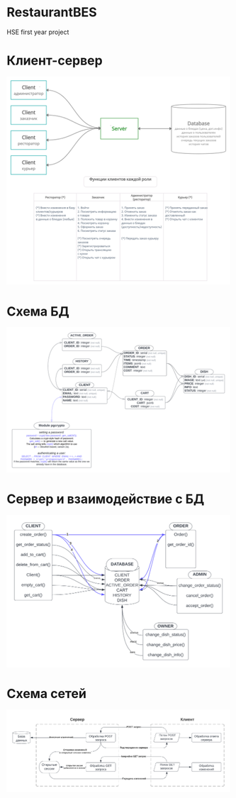 # RestaurantBES
HSE first year project

# Клиент-сервер
![Клиент-Сервер](https://github.com/Goshabur/RestaurantBES/blob/main/Client-Server%20Model.png)

# Схема БД
![Схема БД](https://github.com/Goshabur/RestaurantBES/blob/main/DataBase%20UML.png)

# Сервер и взаимодействие с БД
![Сервер](https://github.com/Goshabur/RestaurantBES/blob/main/Server%20UML.png)

# Схема сетей
![Сети](https://github.com/Goshabur/RestaurantBES/blob/main/Network_diagram.png)
